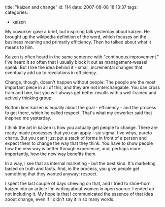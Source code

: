 title: "kaizen and change"
id: 114
date: 2007-08-08 18:13:37
tags: 
categories: 
- kaizen

My coworker gave a brief, but inspiring talk yesterday about kaizen. He brought up the wikipedia definition of the word, which focuses on the business meaning and primarily efficiency. Then he talked about what it means to him. 

Kaizen is often heard in the same sentence with "continuous improvement." I've heard it so often that I usually block it out as management-weasel speak. But I like the idea behind it - small, incremental changes that eventually add up to revolutions in efficiency.

Change, though, doesn't happen without people. The people are the most important piece in all of this, and they are not interchangable. You can cross train and hire, but you will always get better results with a well-trained and actively thinking group. 

Bottom line: kaizen is equally about the goal - efficiency - and the process to get there, which he called respect. That's what my coworker said that inspired me yesterday.

I think the art in kaizen is how you actually get people to change. There are ready-made processes that you can apply - six sigma, five whys, pareto charts. But you can't just put a stack of forms in front of a person and expect them to change the way that they think. You have to show people how the new way is better through experience, and, perhaps more importantly, how the new way benefits them.

In a way, I see that as internal marketing - but the best kind. It's marketing based on truth and facts. And, in the process, you give people get something that they wanted anyway: respect.

I spent the last couple of days chewing on that, and I tried to shoe-horn kaizen into an article I'm writing about women in open source. I ended up not including it. My hope is that I communicated the essence of that idea about change, even if I didn't say it in so many words.
